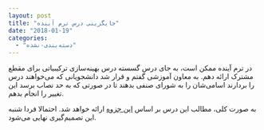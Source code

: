 ```yaml
---
layout: post
title: "جایگزینی درس ترم آینده"
date: "2018-01-19"
categories: 
  - "دسته‌بندی-نشده"
---
```


در ترم آینده ممکن است، به جای درس گسسته درس بهینه‌سازی ترکیبیاتی برای مقطع مشترک ارائه دهم. به معاون آموزشی گفتم و قرار شد دانشجویانی که می‌خواهند درس را بردارند اسامی‌شان را به شورای صنفی بدهند تا در صورتی که به حد نصاب برسد این تغییر را انجام بدهم.

به صورت کلی، مطالب این درس بر اساس [این جزوه](https://homepages.cwi.nl/~lex/files/dict.pdf) ارائه خواهد شد. احتمالا فردا شنبه این تصمیم‌گیری نهایی می‌شود.

